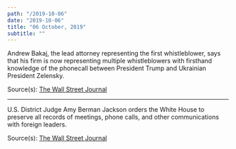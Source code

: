 ```yaml
---
path: "/2019-10-06"
date: "2019-10-06"
title: "06 October, 2019"
subtitle: ""
---
```


Andrew Bakaj, the lead attorney representing the first whistleblower, says that his firm is now representing multiple whistleblowers with firsthand knowledge of the phonecall between President Trump and Ukrainian President Zelensky. 

<tweet id="1180826504952983553"></tweet>

<span class="sources">
Source(s): <a href="https://www.wsj.com/articles/attorneys-for-cia-officer-behind-trump-complaint-say-they-now-represent-multiple-whistleblowers-11570368927" target="_blank" rel="noopener noreferrer">The Wall Street Journal</a>
</span>

---

U.S. District Judge Amy Berman Jackson orders the White House to preserve all records of meetings, phone calls, and other communications with foreign leaders.

<span class="sources">
Source(s): <a href="https://www.wsj.com/articles/attorneys-for-cia-officer-behind-trump-complaint-say-they-now-represent-multiple-whistleblowers-11570368927" target="_blank" rel="noopener noreferrer">The Wall Street Journal</a>
</span>